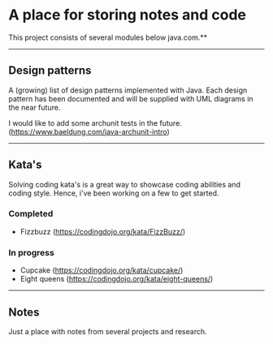 # A place for storing notes and code

This project consists of several modules below java.com.**

---

## Design patterns
    
A (growing) list of design patterns implemented with Java. Each design pattern has been documented and will be supplied with UML diagrams in the near future.

I would like to add some archunit tests in the future. (https://www.baeldung.com/java-archunit-intro)

---
## Kata's

Solving coding kata's is a great way to showcase coding abilities and coding style. Hence, i've been working on a few to get started.

### Completed
- Fizzbuzz (https://codingdojo.org/kata/FizzBuzz/)

### In progress
- Cupcake (https://codingdojo.org/kata/cupcake/)
- Eight queens (https://codingdojo.org/kata/eight-queens/)

---

## Notes
Just a place with notes from several projects and research.